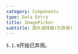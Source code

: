 ```yaml
---
category: Components
type: Data Entry
title: ImagePicker
subtitle: 图片选择器(已弃用)
---
```


`5.1.0`开始已弃用。